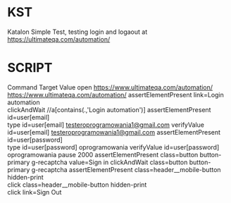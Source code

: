 # KST
Katalon Simple Test, testing login and logaout at https://ultimateqa.com/automation/
# SCRIPT 
Command	Target	Value
open	https://www.ultimateqa.com/automation/	https://www.ultimateqa.com/automation/
assertElementPresent	link=Login automation	
clickAndWait	//a[contains(.,'Login automation')]	
assertElementPresent	id=user[email]	
type	id=user[email]	testeroprogramowania1@gmail.com
verifyValue	id=user[email]	testeroprogramowania1@gmail.com
assertElementPresent	id=user[password]	
type	id=user[password]	oprogramowania
verifyValue	id=user[password]	oprogramowania
pause		2000
assertElementPresent	class=button button-primary g-recaptcha	value=Sign in
clickAndWait	class=button button-primary g-recaptcha	
assertElementPresent	class=header__mobile-button hidden-print	
click	class=header__mobile-button hidden-print	
click	link=Sign Out	
